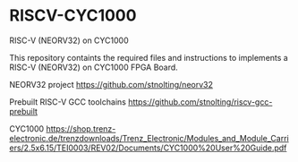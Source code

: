 # RISCV-CYC1000
RISC-V (NEORV32) on CYC1000

This repository containts the required files and instructions to implements a RISC-V (NEORV32) on CYC1000 FPGA Board.

NEORV32 project
https://github.com/stnolting/neorv32

Prebuilt RISC-V GCC toolchains
https://github.com/stnolting/riscv-gcc-prebuilt

CYC1000
https://shop.trenz-electronic.de/trenzdownloads/Trenz_Electronic/Modules_and_Module_Carriers/2.5x6.15/TEI0003/REV02/Documents/CYC1000%20User%20Guide.pdf

